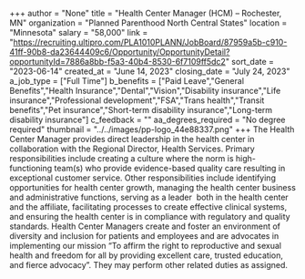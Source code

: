 +++
author = "None"
title = "Health Center Manager (HCM) – Rochester, MN"
organization = "Planned Parenthood North Central States"
location = "Minnesota"
salary = "58,000"
link = "https://recruiting.ultipro.com/PLA1010PLANN/JobBoard/87959a5b-c910-41ff-90b8-da23644409c6/Opportunity/OpportunityDetail?opportunityId=7886a8bb-f5a3-40b4-8530-6f7109ff5dc2"
sort_date = "2023-06-14"
created_at = "June 14, 2023"
closing_date = "July 24, 2023"
a_job_type = ["Full Time"]
b_benefits = ["Paid Leave","General Benefits","Health Insurance","Dental","Vision","Disability insurance","Life insurance","Professional development","FSA","Trans health","Transit benefits","Pet insurance","Short-term disability insurance","Long-term disability insurance"]
c_feedback = ""
aa_degrees_required = "No degree required"
thumbnail = "../../images/pp-logo_44e88337.png"
+++
The Health Center Manager provides direct leadership in the health center in collaboration with the Regional Director, Health Services. Primary responsibilities include creating a culture where the norm is high-functioning team(s) who provide evidence-based quality care resulting in exceptional customer service. Other responsibilities include identifying opportunities for health center growth, managing the health center business and administrative functions, serving as a leader  both in the health center and the affiliate, facilitating processes to create effective clinical systems, and ensuring the health center is in compliance with regulatory and quality standards. Health Center Managers create and foster an environment of diversity and inclusion for patients and employees and are advocates in implementing our mission “To affirm the right to reproductive and sexual health and freedom for all by providing excellent care, trusted education, and fierce advocacy”. They may perform other related duties as assigned.